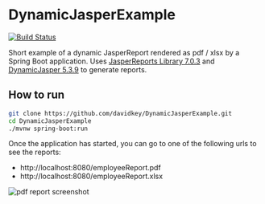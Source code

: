 # DynamicJasperExample
[![Build Status](https://travis-ci.org/davidkey/DynamicJasperExample.svg?branch=master)](https://travis-ci.org/davidkey/DynamicJasperExample)

Short example of a dynamic JasperReport rendered as pdf / xlsx by a Spring Boot application. Uses [JasperReports Library 7.0.3](https://community.jaspersoft.com/project/jasperreports-library) and [DynamicJasper 5.3.9](http://dynamicjasper.com/) to generate reports.

## How to run
```bash
git clone https://github.com/davidkey/DynamicJasperExample.git
cd DynamicJasperExample
./mvnw spring-boot:run
```
Once the application has started, you can go to one of the following urls to see the reports:
* http://localhost:8080/employeeReport.pdf
* http://localhost:8080/employeeReport.xlsx 

![pdf report screenshot](https://raw.githubusercontent.com/davidkey/DynamicJasperExample/master/screenshots/reportPdf.png "pdf report screenshot")
